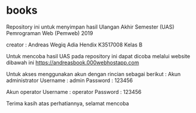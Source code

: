 # books
Repository ini untuk menyimpan hasil Ulangan Akhir Semester (UAS) Pemrograman Web (Pemweb) 2019

creator		: 
Andreas Wegiq Adia Hendix 
K3517008
Kelas B

Untuk mencoba hasil UAS pada repository ini dapat dicoba melalui website dibawah ini
https://andreasbook.000webhostapp.com

Untuk akses menggunakan akun dengan rincian sebagai berikut :
Akun administrator
Username			: admin
Password			: 123456

Akun operator
Username			: operator
Password			: 123456



Terima kasih atas perhatiannya, selamat mencoba
